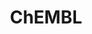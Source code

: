 ---
bigquery: https://console.cloud.google.com/bigquery?p=patents-public-data&d=ebi_chembl&page=dataset
citation: '"The ChEMBL database in 2017." Anna Gaulton, Anne Hersey, Michał Nowotka,
  A Patrícia Bento, Jon Chambers, David Mendez, Prudence Mutowo, Francis Atkinson,
  Louisa J Bellis, Elena Cibrián-Uhalte, Mark Davies, Nathan Dedman, Anneli Karlsson,
  María Paula Magariños, John P Overington, George Papadatos, Ines Smit, Andrew R
  Leach Nucleic acids Research (2017) 45 (Database Issue), D945-D954'
contributors: European Bioinformatics Institute
cost: None
description: ChEMBL Data is a manually curated database of small molecules used in
  drug discovery, including information about existing patented drugs.
documentation: 'schema: https://www.ebi.ac.uk/chembl/db_schema


  '
last_edit: 04/11/2022, 23:44:49
location: https://console.cloud.google.com/marketplace/product/google_patents_public_datasets/chembl
maintained_by: EMBL-EBI, an outstation of European Molecular Biology Laboratory
related_publications: '

  ChEMBL: towards direct deposition of bioassay data.


  Mendez D, Gaulton A, Bento AP, Chambers J, De Veij M, Félix E, Magariños MP, Mosquera
  JF, Mutowo P, Nowotka M, Gordillo-Marañón M, Hunter F, Junco L, Mugumbate G, Rodriguez-Lopez
  M, Atkinson F, Bosc N, Radoux CJ, Segura-Cabrera A, Hersey A, Leach AR.


  — Nucleic Acids Res. 2019; 47(D1):D930-D940. doi: 10.1093/nar/gky1075

  '
schema_fields:
- published_units
- component_id
- ddd_admr
- major_class
- relation
- level5
- mc_target_accession
- record_id
- ddd_id
- curation_comment
- patent_no
- published_type
- molecule_type
- delist_flag
- uberon_id
- mesh_heading
- short_name
- ddd_comment
- usan_substem
- parameter_value
- std_act_id
- assay_id
- curated_by
- idx
- frac_class_id
- frac_code
- bao_format
- molecular_species
- value
- predbind_id
- component_type
- protein_class_desc
- orig_description
- l4
- submission_date
- standard_upper_value
- availability_type
- mw_monoisotopic
- cpd_str_alert_id
- confidence
- db_version
- variant_id
- lle
- acd_logp
- met_conversion
- alert_set_id
- previous_company
- mol_atc_id
- updated_by
- cell_id
- drug_product_flag
- applicant_full_name
- assay_category
- ingredient
- canonical_smiles
- assay_test_type
- num_ro5_violations
- assay_class_id
- bao_endpoint
- normal_range_max
- target_desc
- nda_type
- tissue_id
- formulation_id
- aidx
- last_page
- efo_term
- target_type
- molsyn_id
- binding_site_comment
- site_residues
- source_domain_id
- direct_interaction
- db_source
- syn_type
- ref_id
- acd_most_apka
- publication_number
- class_level
- domain_description
- structure_type
- targcomp_id
- product_id
- irac_class_id
- doi
- num_alerts
- src_description
- prediction_method
- assay_tax_id
- potential_duplicate
- set_name
- go_id
- cidx
- qed_weighted
- standard_flag
- parent_molregno
- normal_range_min
- cell_name
- warning_class
- cx_logd
- bao_id
- hbd_lipinski
- metabolite_record_id
- hrac_class_id
- stat
- ad_type
- parameter_type
- assay_organism
- country
- research_stem
- assay_cell_type
- sequence
- status
- prod_pat_id
- mol_frac_id
- withdrawn_flag
- active_ingredient
- mechanism_comment
- warning_id
- standard_inchi_key
- smarts
- entity_id
- assay_strain
- compsyn_id
- assay_subcellular_fraction
- stem_class
- max_phase_for_ind
- action_type
- organism
- smid
- src_assay_id
- trade_name
- usan_stem_definition
- helm_notation
- chembl_id
- mc_tax_id
- target_mapping
- site_name
- cx_logp
- protein_class_synonym
- published_value
- doc_id
- acd_logd
- site_id
- alert_name
- drugind_id
- who_name
- ddd_units
- cell_source_organism
- authors
- natural_product
- first_in_class
- prodrug
- oral
- mc_target_type
- assay_source
- description
- usan_stem_id
- inorganic_flag
- src_id
- path
- sequence_md5sum
- indref_id
- level2_description
- doc_type
- year
- oc_id
- aromatic_rings
- hba
- mecref_id
- protclasssyn_id
- cell_source_tissue
- patent_id
- priority
- bto_id
- source
- level3
- domain_name
- rgid
- start_position
- mw_freebase
- l3
- enzyme_tid
- component_synonym
- level1
- first_approval
- level1_description
- max_phase
- mechanism_of_action
- dosage_form
- comments
- job_id
- isoform
- name
- mc_target_name
- definition
- mol_irac_id
- cell_source_tax_id
- stem
- warning_type
- acd_most_bpka
- who_extra
- warning_description
- chirality
- standard_relation
- sei
- metref_id
- compound_key
- full_mwt
- patent_expire_date
- ridx
- downgraded
- innovator_company
- parent_type
- l2
- abstract
- co_stem_id
- strength
- ro3_pass
- journal
- le
- species_group_flag
- molecular_mechanism
- pchembl_value
- activity_id
- warning_country
- pathway_id
- data_validity_comment
- protein_class_id
- cell_description
- heavy_atoms
- parent_go_id
- irac_code
- warning_year
- res_stem_id
- alert_id
- chebi_par_id
- pref_name
- parenteral
- warnref_id
- assay_desc
- toid
- uo_units
- activity_comment
- src_compound_id
- mec_id
- tid
- polymer_flag
- l6
- compd_id
- cl_lincs_id
- atc_code
- mol_hrac_id
- hba_lipinski
- sitecomp_id
- assay_tissue
- ref_url
- clo_id
- black_box_warning
- withdrawn_year
- related_tid
- usan_year
- domain_id
- full_molformula
- synonyms
- cx_most_bpka
- company
- l8
- targrel_id
- first_page
- domain_type
- standard_inchi
- usan_stem
- text_value
- type
- entity_type
- comp_class_id
- cellosaurus_id
- drug_substance_flag
- therapeutic_flag
- indication_class
- l5
- disease_efficacy
- src_short_name
- comp_go_id
- volume
- mc_organism
- standard_type
- version
- homologue
- mesh_id
- biocomp_id
- pubmed_id
- tbl
- topical
- mutation
- ap_id
- end_position
- bei
- withdrawn_reason
- withdrawn_country
- qudt_units
- assay_param_id
- l1
- log_id
- aspect
- published_relation
- relationship_desc
- cell_ontology_id
- assay_type
- level2
- selectivity_comment
- ref_type
- title
- label
- tax_id
- upper_value
- units
- route
- subgroup
- ass_cls_map_id
- actsm_id
- compound_name
- level4_description
- enzyme_name
- standard_text_value
- result_flag
- num_lipinski_ro5_violations
- dosed_ingredient
- relationship
- approval_date
- issue
- level4
- met_comment
- met_id
- class_type
- tid_fixed
- creation_date
- activity_count
- accession
- psa
- alogp
- cx_most_apka
- patent_use_code
- molregno
- efo_id
- l7
- hbd
- level3_description
- substrate_record_id
- confidence_score
- standard_units
- pathway_key
- withdrawn_class
- annotation
- ddd_value
- hrac_code
- updated_on
- parent_id
- active_molregno
- last_active
- molfile
- drug_record_id
- caloha_id
- as_id
- standard_value
- relationship_type
- rtb
shortname: chembl
tags:
- biotechnology
- health
- chemical
- bioinformatics
- medical
terms_of_use: CC BY-SA 3.0
title: ChEMBL
uuid: e232a192-965c-4ec9-904c-155b6dfe56c5
---